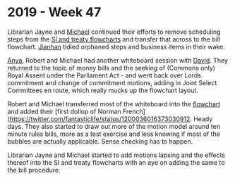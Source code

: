 # 2019 - Week 47

Librarian Jayne and [Michael](https://twitter.com/fantasticlife) continued their efforts to remove scheduling steps from the [SI and treaty flowcharts](https://ukparliament.github.io/ontologies/procedure/procedure-ontology.html#flowcharts) and transfer that across to the bill flowchart. [Jianhan](https://twitter.com/jianhanzhu) tidied orphaned steps and business items in their wake.

[Anya](https://twitter.com/bitten_), Robert and Michael had another whiteboard session with [David](https://twitter.com/clerkly). They returned to the topic of money bills and the seeking of (Commons only) Royal Assent under the Parliament Act - and went back over Lords commitment and change of commitment motions, adding in Joint Select Committees en route, which really mucks up the flowchart layout.

Robert and Michael transferred most of the whiteboard into the [flowchart](https://ukparliament.github.io/ontologies/procedure/flowcharts/bills/public-bill.pdf) and added their [first dollop of Norman French](https://twitter.com/fantasticlife/status/1200036016373030912. Heady days. They also started to draw out more of the motion model around ten minute rules bills, more as a test exercise and less knowing if most of the bubbles are actually applicable. Sense checking has to happen.

Librarian Jayne and Michael started to add motions lapsing and the effects thereof into the SI and treaty flowcharts with an eye on adding the same to the bill procedure.